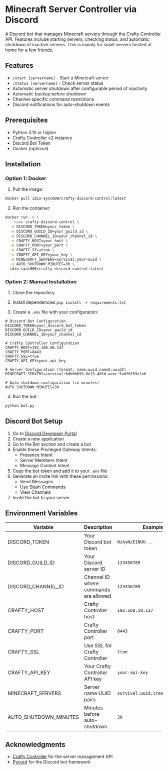 # Minecraft Server Controller via Discord

A Discord bot that manages Minecraft servers through the Crafty Controller API. Features include starting servers, checking status, and automatic shutdown of inactive servers. This is mainly for small servers hosted at home for a few friends.

## Features

- `/start [servername]` - Start a Minecraft server
- `/status [servername]` - Check server status
- Automatic server shutdown after configurable period of inactivity
- Automatic backup before shutdown
- Channel-specific command restrictions
- Discord notifications for auto-shutdown events

## Prerequisites

- Python 3.10 or higher
- Crafty Controller v2 instance
- Discord Bot Token
- Docker (optional)

## Installation

### Option 1: Docker

1. Pull the image:
```bash
docker pull idio-sync000/crafty-discord-control:latest
```

2. Run the container:
```bash
docker run -d \
  --name crafty-discord-control \
  -e DISCORD_TOKEN=your_token \
  -e DISCORD_GUILD_ID=your_guild_id \
  -e DISCORD_CHANNEL_ID=your_channel_id \
  -e CRAFTY_HOST=your_host \
  -e CRAFTY_PORT=your_port \
  -e CRAFTY_SSL=true \
  -e CRAFTY_API_KEY=your_key \
  -e MINECRAFT_SERVERS=survival:your-uuid \
  -e AUTO_SHUTDOWN_MINUTES=30 \
  idio-sync000/crafty-discord-control:latest
```

### Option 2: Manual Installation

1. Clone the repository

2. Install dependencies
`pip install -r requirements.txt`

4. Create a `.env` file with your configuration:
```env
# Discord Bot Configuration
DISCORD_TOKEN=your_discord_bot_token
DISCORD_GUILD_ID=your_guild_id
DISCORD_CHANNEL_ID=your_channel_id

# Crafty Controller Configuration
CRAFTY_HOST=192.168.50.137
CRAFTY_PORT=8443
CRAFTY_SSL=true
CRAFTY_API_KEY=your_api_key

# Server Configuration (format: name:uuid,name2:uuid2)
MINECRAFT_SERVERS=survival:6db0b699-8e23-40fd-aeec-5adf6f59e1e0

# Auto-shutdown configuration (in minutes)
AUTO_SHUTDOWN_MINUTES=30
```

4. Run the bot:
```bash
python bot.py
```

## Discord Bot Setup

1. Go to [Discord Developer Portal](https://discord.com/developers/applications)
2. Create a new application
3. Go to the Bot section and create a bot
4. Enable these Privileged Gateway Intents:
   - Presence Intent
   - Server Members Intent
   - Message Content Intent
5. Copy the bot token and add it to your `.env` file
6. Generate an invite link with these permissions:
   - Send Messages
   - Use Slash Commands
   - View Channels
7. Invite the bot to your server

## Environment Variables

| Variable | Description | Example |
|----------|-------------|---------|
| DISCORD_TOKEN | Your Discord bot token | `NzkyNzE1NDU...` |
| DISCORD_GUILD_ID | Your Discord server ID | `123456789` |
| DISCORD_CHANNEL_ID | Channel ID where commands are allowed | `123456789` |
| CRAFTY_HOST | Crafty Controller host | `192.168.50.137` |
| CRAFTY_PORT | Crafty Controller port | `8443` |
| CRAFTY_SSL | Use SSL for Crafty Controller | `true` |
| CRAFTY_API_KEY | Your Crafty Controller API key | `your-api-key` |
| MINECRAFT_SERVERS | Server name:UUID pairs | `survival:uuid,creative:uuid2` |
| AUTO_SHUTDOWN_MINUTES | Minutes before auto-shutdown | `30` |

## Acknowledgments

- [Crafty Controller](https://craftycontrol.com/) for the server management API
- [Pycord](https://docs.pycord.dev/) for the Discord bot framework

